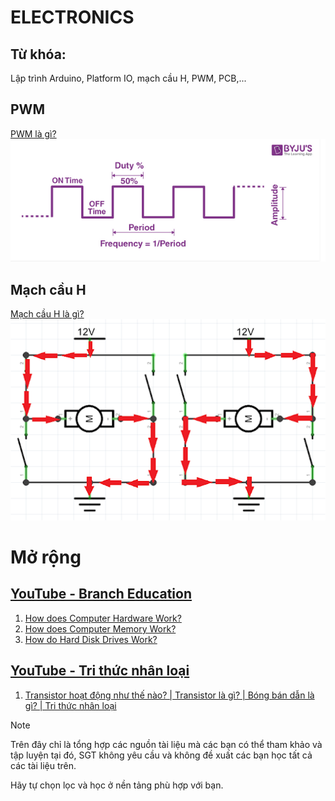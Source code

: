 # ELECTRONICS

## Từ khóa: 
Lập trình Arduino, Platform IO, mạch cầu H, PWM, PCB,...

## PWM
[PWM là gì?](https://youtu.be/GQLED3gmONg)
![Minh Họa PWM](image/pwm.png)
## Mạch cầu H
[Mạch cầu H là gì?](https://youtu.be/3N_4VpzmKY0)
![Minh họa mạch cầu H](image/h-bridge.png)

# Mở rộng
## [YouTube - Branch Education](https://www.youtube.com/c/BranchEducation)

1. [How does Computer Hardware Work?](https://www.youtube.com/watch?v=d86ws7mQYIg)
2. [How does Computer Memory Work?](https://www.youtube.com/watch?v=7J7X7aZvMXQ)
3. [How do Hard Disk Drives Work?](https://www.youtube.com/watch?v=wtdnatmVdIg)

## [YouTube - Tri thức nhân loại](https://www.youtube.com/c/TriTh%E1%BB%A9cNh%C3%A2nLo%E1%BA%A1i)
1. [Transistor hoạt động như thế nào? | Transistor là gì? | Bóng bán dẫn là gì? | Tri thức nhân loại](https://www.youtube.com/watch?v=5M6wclkmJ28)

> [!NOTE]
>
> Trên đây chỉ là tổng hợp các nguồn tài liệu mà các bạn có thể tham khảo và tập luyện tại đó, SGT không yêu cầu và không đề xuất các bạn học tất cả các tài liệu trên. 
> 
> Hãy tự chọn lọc và học ở nền tảng phù hợp với bạn. 